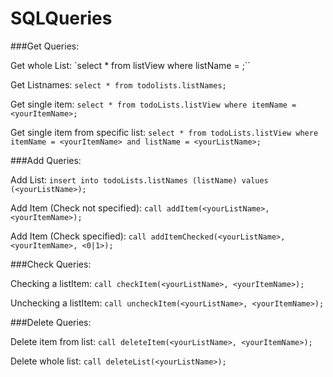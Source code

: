 # SQLQueries

###Get Queries:

Get whole List:
`select * from listView where listName = <yourListName>;``

Get Listnames:
`select * from todolists.listNames;`

Get single item:
`select * from todoLists.listView where itemName = <yourItemName>;`

Get single item from specific list:
`select * from todoLists.listView where itemName = <yourItemName> and listName = <yourListName>;`

###Add Queries:

Add List:
`insert into todoLists.listNames (listName) values (<yourListName>);`

Add Item (Check not specified):
`call addItem(<yourListName>, <yourItemName>);`

Add Item (Check specified):
`call addItemChecked(<yourListName>, <yourItemName>, <0|1>);`

###Check Queries:

Checking a listItem:
`call checkItem(<yourListName>, <yourItemName>);`

Unchecking a listItem:
`call uncheckItem(<yourListName>, <yourItemName>);`

###Delete Queries:

Delete item from list:
`call deleteItem(<yourListName>, <yourItemName>);`

Delete whole list:
`call deleteList(<yourListName>);`
